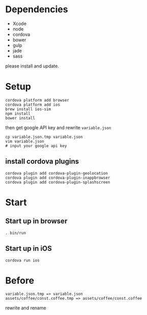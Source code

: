 # Dependencies

* Xcode
* node
* cordova
* bower
* gulp
* jade
* sass

please install and update.

# Setup

```
cordova platform add browser
cordova platform add ios
brew install ios-sim
npm install
bower install
```

then get google API key and rewrite `variable.json`
```
cp variable.json.tmp variable.json
vim variable.json
# input your google api key
```

## install cordova plugins

```
cordova plugin add cordova-plugin-geolocation
cordova plugin add cordova-plugin-inappbrowser
cordova plugin add cordova-plugin-splashscreen
```

# Start

## Start up in browser
```
. bin/run
```

## Start up in iOS
```
cordova run ios
```

# Before

```
variable.json.tmp => variable.json
assets/coffee/const.coffee.tmp => assets/coffee/const.coffee
```
rewrite and rename
